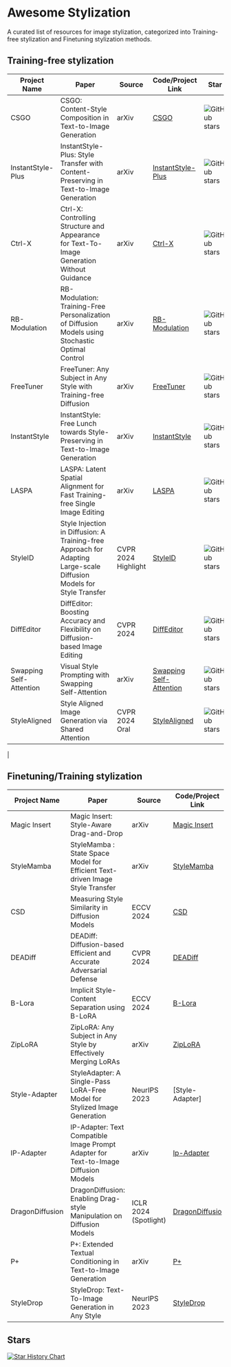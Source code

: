 # Awesome Stylization

A curated list of resources for image stylization, categorized into Training-free stylization and Finetuning stylization methods.

## Training-free stylization

| Project Name | Paper | Source | Code/Project Link | Star | Date | Demo |
| ------------ | ----- | ------ | ----------------- |------|----- | ----- |
| CSGO | CSGO: Content-Style Composition in Text-to-Image Generation | arXiv | [CSGO](https://arxiv.org/abs/2408.16766) | ![GitHub stars](https://img.shields.io/github/stars/instantX-research/CSGO) | Aug. 2024 | [Demo](https://huggingface.co/spaces/xingpng/CSGO) |
| InstantStyle-Plus | InstantStyle-Plus: Style Transfer with Content-Preserving in Text-to-Image Generation | arXiv | [InstantStyle-Plus](https://github.com/instantX-research/InstantStyle-Plus) |![GitHub stars](https://img.shields.io/github/stars/instantX-research/InstantStyle-Plus) | Jun. 2024 | |
| Ctrl-X | Ctrl-X: Controlling Structure and Appearance for Text-To-Image Generation Without Guidance | arXiv | [Ctrl-X](https://github.com/genforce/ctrl-x) |![GitHub stars](https://img.shields.io/github/stars/genforce/ctrl-x) | Jun. 2024 | |
| RB-Modulation | RB-Modulation: Training-Free Personalization of Diffusion Models using Stochastic Optimal Control | arXiv | [RB-Modulation](https://rb-modulation.github.io/) |![GitHub stars](https://img.shields.io/github/stars/LituRout/RB-Modulation) | May 2024 | [Demo](https://huggingface.co/spaces/fffiloni/RB-Modulation) |
| FreeTuner | FreeTuner: Any Subject in Any Style with Training-free Diffusion | arXiv | [FreeTuner](https://github.com) |![GitHub stars](https://img.shields.io/github/stars/freetuner/FreeTuner) | May 2024| |
| InstantStyle | InstantStyle: Free Lunch towards Style-Preserving in Text-to-Image Generation | arXiv | [InstantStyle](https://github.com/instantstyle/InstantStyle) |![GitHub stars](https://img.shields.io/github/stars/instantstyle/InstantStyle) | Apr. 2024 | [Demo](https://huggingface.co/spaces/InstantX/InstantStyle) |
| LASPA | LASPA: Latent Spatial Alignment for Fast Training-free Single Image Editing | arXiv | [LASPA](https://github.com/) | ![GitHub stars](https://img.shields.io/github/stars/yalharbi/LASPA)| Mar. 2024| |
| StyleID | Style Injection in Diffusion: A Training-free Approach for Adapting Large-scale Diffusion Models for Style Transfer | CVPR 2024 Highlight | [StyleID](https://jiwoogit.github.io/StyleID_site/) |![GitHub stars](https://img.shields.io/github/stars/jiwoogit/StyleID) | Mar. 2024 | |
| DiffEditor | DiffEditor: Boosting Accuracy and Flexibility on Diffusion-based Image Editing | CVPR 2024 | [DiffEditor](https://github.com/MC-E/DragonDiffusion) |![GitHub stars](https://img.shields.io/github/stars/MC-E/DragonDiffusion) | Feb. 2024 | |
| Swapping Self-Attention | Visual Style Prompting with Swapping Self-Attention | arXiv | [Swapping Self-Attention](https://github.com/naver-ai/Visual-Style-Prompting) |![GitHub stars](https://img.shields.io/github/stars/naver-ai/Visual-Style-Prompting) | Feb. 2024 |  |
| StyleAligned | Style Aligned Image Generation via Shared Attention | CVPR 2024 Oral | [StyleAligned](https://style-aligned-gen.github.io/) |![GitHub stars](https://img.shields.io/github/stars/google/style-aligned) | Jan. 2024 | [Demo](https://huggingface.co/spaces/ysharma/style-aligned-controlnet) |
|



## Finetuning/Training stylization

| Project Name | Paper | Source | Code/Project Link | Star | Date | Notes |
| ------------ | ----- | ------ | ----------------- |------|----- | ----- |
| Magic Insert | Magic Insert: Style-Aware Drag-and-Drop | arXiv | [Magic Insert](https://magicinsert.github.io/) | ![GitHub stars](https://img.shields.io/github/stars/natanielruiz) |Jul. 2024 | [Demo](https://magicinsert.github.io/demo.html) |
| StyleMamba | StyleMamba : State Space Model for Efficient Text-driven Image Style Transfer | arXiv | [StyleMamba](https://github.com/) |![GitHub stars](https://img.shields.io/github/stars/stylemamba/StyleMamba) | May 2024 | |
| CSD | Measuring Style Similarity in Diffusion Models | ECCV 2024 | [CSD](https://github.com/learn2phoenix/CSD) | ![GitHub stars](https://img.shields.io/github/stars/learn2phoenix/CSD) | Apr. 2024 | |
| DEADiff | DEADiff: Diffusion-based Efficient and Accurate Adversarial Defense | CVPR 2024 | [DEADiff](https://github.com/bytedance/DEADiff) |![GitHub stars](https://img.shields.io/github/stars/bytedance/DEADiff) | Mar. 2024 | |
| B-Lora | Implicit Style-Content Separation using B-LoRA | ECCV 2024 | [B-Lora](https://github.com/yardenfren1996/B-LoRA) | ![GitHub stars](https://img.shields.io/github/stars/yardenfren1996/B-LoRA) | Mar. 2024 | [Demo](https://huggingface.co/spaces/Yardenfren/B-LoRA) |
| ZipLoRA | ZipLoRA: Any Subject in Any Style by Effectively Merging LoRAs | arXiv | [ZipLoRA](https://ziplora.github.io/) |![GitHub stars](https://img.shields.io/github/stars/mkshing/ziplora-pytorch) | Nov. 2023 | |
| Style-Adapter | StyleAdapter: A Single-Pass LoRA-Free Model for Stylized Image Generation | NeurIPS 2023 | [Style-Adapter] |![GitHub stars](https://img.shields.io/github/stars/style-adapter/Style-Adapter) | Sep. 2023 | |
| IP-Adapter | IP-Adapter: Text Compatible Image Prompt Adapter for Text-to-Image Diffusion Models | arXiv | [Ip-Adapter](https://github.com/tencent-ailab/IP-Adapter) | ![GitHub stars](https://img.shields.io/github/stars/tencent-ailab/IP-Adapter) | Aug. 2023 | | 
| DragonDiffusion | DragonDiffusion: Enabling Drag-style Manipulation on Diffusion Models | ICLR 2024 (Spotlight)| [DragonDiffusio](https://github.com/MC-E/DragonDiffusion) |![GitHub stars](https://img.shields.io/github/stars/MC-E/DragonDiffusion) | Jul. 2023 | |
| P+ | P+: Extended Textual Conditioning in Text-to-Image Generation | arXiv| [P+](https://github.com/mkshing/prompt-plus-pytorch) |![GitHub stars](https://img.shields.io/github/stars/mkshing/prompt-plus-pytorch) | Jul. 2023 | |
| StyleDrop | StyleDrop: Text-To-Image Generation in Any Style | NeurIPS 2023| [StyleDrop](https://styledrop.github.io/) |![GitHub stars](https://img.shields.io/github/stars/styledrop/StyleDrop) | Jun. 2023 | |

## Stars 

[![Star History Chart](https://api.star-history.com/svg?repos=rane7/Awosome-stylization&type=Date)](https://star-history.com/#rane7/Awosome-stylization&Date)
